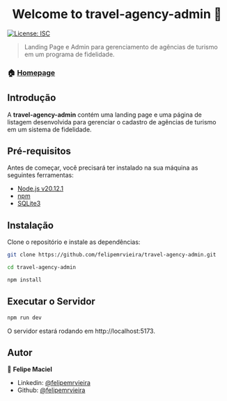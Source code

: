<h1 align="center">Welcome to travel-agency-admin 👋</h1>
<p>

  <a href="#" target="_blank">
    <img alt="License: ISC" src="https://img.shields.io/badge/License-ISC-yellow.svg" />
  </a>
</p>

> Landing Page e Admin para gerenciamento de agências de turismo em um programa de fidelidade.

### 🏠 [Homepage](http://localhost:5173)

## Introdução

A **travel-agency-admin** contém uma landing page e uma página de listagem desenvolvida para gerenciar o cadastro de agências de turismo em um sistema de fidelidade.

## Pré-requisitos

Antes de começar, você precisará ter instalado na sua máquina as seguintes ferramentas:

-   [Node.js v20.12.1](https://nodejs.org/en/)
-   [npm](https://www.npmjs.com/)
-   [SQLite3](https://www.sqlite.org/index.html)

## Instalação

Clone o repositório e instale as dependências:

```sh
git clone https://github.com/felipemrvieira/travel-agency-admin.git

cd travel-agency-admin

npm install
```

## Executar o Servidor

```sh
npm run dev
```

O servidor estará rodando em http://localhost:5173.

## Autor

👤 **Felipe Maciel**

-   Linkedin: [@felipemrvieira](hhttps://www.linkedin.com/in/felipemrvieira/)
-   Github: [@felipemrvieira](https://github.com/felipemrvieira)
